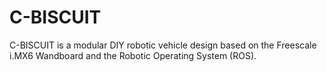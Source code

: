 # C-BISCUIT
C-BISCUIT is a modular DIY robotic vehicle design based on the Freescale i.MX6 Wandboard and the Robotic Operating System (ROS).

